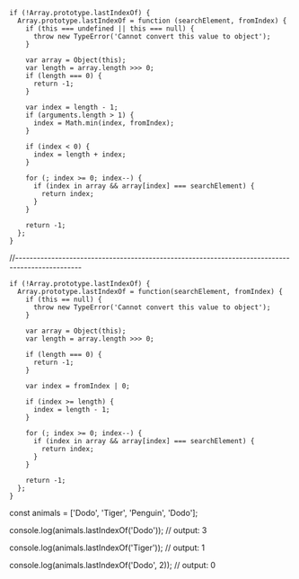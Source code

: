 ```
if (!Array.prototype.lastIndexOf) {
  Array.prototype.lastIndexOf = function (searchElement, fromIndex) {
    if (this === undefined || this === null) {
      throw new TypeError('Cannot convert this value to object');
    }

    var array = Object(this);
    var length = array.length >>> 0;
    if (length === 0) {
      return -1;
    }

    var index = length - 1;
    if (arguments.length > 1) {
      index = Math.min(index, fromIndex);
    }

    if (index < 0) {
      index = length + index;
    }

    for (; index >= 0; index--) {
      if (index in array && array[index] === searchElement) {
        return index;
      }
    }

    return -1;
  };
}
```

//------------------------------------------------------------------------------------------------

```
if (!Array.prototype.lastIndexOf) {
  Array.prototype.lastIndexOf = function(searchElement, fromIndex) {
    if (this == null) {
      throw new TypeError('Cannot convert this value to object');
    }

    var array = Object(this);
    var length = array.length >>> 0;

    if (length === 0) {
      return -1;
    }

    var index = fromIndex | 0;

    if (index >= length) {
      index = length - 1;
    }

    for (; index >= 0; index--) {
      if (index in array && array[index] === searchElement) {
        return index;
      }
    }

    return -1;
  };
}
```


const animals = ['Dodo', 'Tiger', 'Penguin', 'Dodo'];

console.log(animals.lastIndexOf('Dodo')); // output: 3

console.log(animals.lastIndexOf('Tiger')); // output: 1

console.log(animals.lastIndexOf('Dodo', 2)); // output: 0

